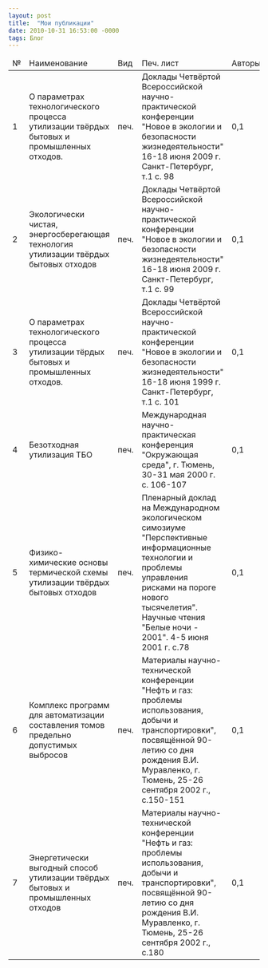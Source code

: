 ```yaml
---
layout: post
title:  "Мои публикации"
date: 2010-10-31 16:53:00 -0000
tags: Блог
---
```


<table width="100%" border="0" cellspacing="0" cellpadding="4">
<thead>
<tr>
<td>№</td>
<td>Наименование</td>
<td>Вид</td>
<td>Печ. лист</td>
<td>Авторы</td>
</tr>
</thead>
<tbody>
<tr>
<td>1</td>
<td>О параметрах технологического процесса утилизации твёрдых бытовых и промышленных отходов.</td>
<td>печ.</td>
<td>Доклады Четвёртой Всероссийской научно-практической конференции "Новое в экологии и безопасности жизнедеятельности" 16-18 июня 2009 г. Санкт-Петербург, т.1 с. 98</td>
<td>0,1</td>
<td>Шантарин, Агеев, Киселёв</td>
</tr>
<tr>
<td>2</td>
<td>Экологически чистая, энергосберегающая технология утилизации твёрдых бытовых отходов</td>
<td>печ.</td>
<td>Доклады Четвёртой Всероссийской научно-практической конференции "Новое в экологии и безопасности жизнедеятельности" 16-18 июня 2009 г. Санкт-Петербург, т.1 с. 99</td>
<td>0,1</td>
<td>Шантарин, Агеев, Киселёв</td>
</tr>
<tr>
<td>3</td>
<td>О параметрах технологического процесса утилизации тёрдых бытовых и промышленных отходов.</td>
<td>печ.</td>
<td>Доклады Четвёртой Всероссийской научно-практической конференции "Новое в экологии и безопасности жизнедеятельности" 16-18 июня 1999 г. Санкт-Петербург, т.1 с. 101</td>
<td>0,1</td>
<td>Шантарин, Агеев, Киселёв</td>
</tr>
<tr>
<td>4</td>
<td>Безотходная утилизация ТБО</td>
<td>печ.</td>
<td>Международная научно-практическая конференция "Окружающая среда", г. Тюмень, 30-31 мая 2000 г. с. 106-107</td>
<td>0,1</td>
<td>Хайрулина, Гриценко, Киселёв, Самохвалов</td>
</tr>
<tr>
<td>5</td>
<td>Физико-химические основы термической схемы утилизации твёрдых бытовых отходов</td>
<td>печ.</td>
<td>Пленарный доклад на Международном экологическом симозиуме "Перспективные информационные технологии и проблемы управления рисками на пороге нового тысячелетия". Научные чтения "Белые ночи - 2001". 4-5 июня 2001 г. с.78</td>
<td>0,1</td>
<td>Шантарин, Медведев, Киселёв и др.</td>
</tr>
<tr>
<td>6</td>
<td>Комплекс программ для автоматизации составления томов предельно допустимых выбросов</td>
<td>печ.</td>
<td>Материалы научно-технической конференции "Нефть и газ: проблемы использования, добычи и транспортировки", посвящённой 90-летию со дня рождения В.И. Муравленко, г. Тюмень, 25-26 сентября 2002 г., с.150-151</td>
<td>0,1</td>
<td>Шантарин, Киселёв</td>
</tr>
<tr>
<td>7</td>
<td>Энергетически выгодный способ утилизации твёрдых бытовых и промышленных отходов</td>
<td>печ.</td>
<td>Материалы научно-технической конференции "Нефть и газ: проблемы использования, добычи и транспортировки", посвящённой 90-летию со дня рождения В.И. Муравленко, г. Тюмень, 25-26 сентября 2002 г., с.180</td>
<td>0,1</td>
<td>Шантарин, Киселёв</td>
</tr>
</tbody>
</table>